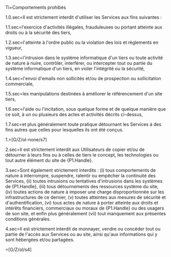 Ti=Comportements prohibés

1.0.sec=Il est strictement interdit d'utiliser les Services aux fins suivantes :

1.1.sec=l'exercice d'activités illégales, frauduleuses ou portant atteinte aux droits ou à la sécurité des tiers,

1.2.sec=l'atteinte à l'ordre public ou la violation des lois et règlements en vigueur,

1.3.sec=l'intrusion dans le système informatique d'un tiers ou toute activité de nature à nuire, contrôler, interférer, ou intercepter tout ou partie du système informatique d'un tiers, en violer l'intégrité ou la sécurité,

1.4.sec=l'envoi d'emails non sollicités et/ou de prospection ou sollicitation commerciale,

1.5.sec=les manipulations destinées à améliorer le référencement d'un site tiers,

1.6.sec=l'aide ou l'incitation, sous quelque forme et de quelque manière que ce soit, à un ou plusieurs des actes et activités décrits ci-dessus,

1.7.sec=et plus généralement toute pratique détournant les Services à des fins autres que celles pour lesquelles ils ont été conçus.

1.=[G/Z/ol-none/s7]

2.sec=Il est strictement interdit aux Utilisateurs de copier et/ou de détourner à leurs fins ou à celles de tiers le concept, les technologies ou tout autre élément du site de {P1.Handle}.

3.sec=Sont également strictement interdits : (i) tous comportements de nature à interrompre, suspendre, ralentir ou empêcher la continuité des Services, (ii) toutes intrusions ou tentatives d'intrusions dans les systèmes de {P1.Handle}, (iii) tous détournements des ressources système du site, (iv) toutes actions de nature à imposer une charge disproportionnée sur les infrastructures de ce dernier, (v) toutes atteintes aux mesures de sécurité et d'authentification, (vi) tous actes de nature à porter atteinte aux droits et intérêts financiers, commerciaux ou moraux de {P1.Handle} ou des usagers de son site, et enfin plus généralement (vii) tout manquement aux présentes conditions générales.

4.sec=Il est strictement interdit de monnayer, vendre ou concéder tout ou partie de l'accès aux Services ou au site, ainsi qu'aux informations qui y sont hébergées et/ou partagées.

=[G/Z/ol/s4]